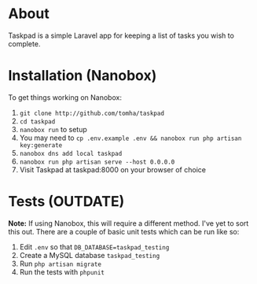 # About
Taskpad is a simple Laravel app for keeping a list of tasks you wish to complete.

# Installation (Nanobox)
To get things working on Nanobox:
1. `git clone http://github.com/tomha/taskpad`
2. `cd taskpad`
3. `nanobox run` to setup
3. You may need to `cp .env.example .env && nanobox run php artisan 
key:generate`
4. `nanobox dns add local taskpad`
5. `nanobox run php artisan serve --host 0.0.0.0`
6. Visit Taskpad at taskpad:8000 on your browser of choice

# Tests (OUTDATE)
**Note:** If using Nanobox, this will require a different method. I've 
yet to sort this out.
There are a couple of basic unit tests which can be run like so:
1. Edit `.env` so that `DB_DATABASE=taskpad_testing`
2. Create a MySQL database `taskpad_testing`
3. Run `php artisan migrate`
4. Run the tests with `phpunit`

